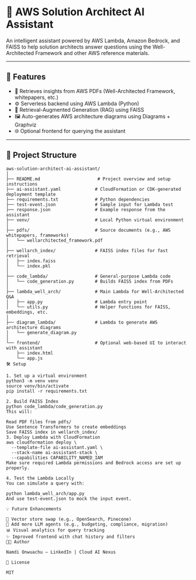 # 🧠 AWS Solution Architect AI Assistant

An intelligent assistant powered by AWS Lambda, Amazon Bedrock, and FAISS to help solution architects answer questions using the Well-Architected Framework and other AWS reference materials.

---

## 🚀 Features

- 📄 Retrieves insights from AWS PDFs (Well-Architected Framework, whitepapers, etc.)
- ⚙️ Serverless backend using AWS Lambda (Python)
- 🧠 Retrieval-Augmented Generation (RAG) using FAISS
- 🖼️ Auto-generates AWS architecture diagrams using Diagrams + Graphviz
- 🌐 Optional frontend for querying the assistant

---

## 📁 Project Structure

```plaintext
aws-solution-architect-ai-assistant/
│
├── README.md                      # Project overview and setup instructions
├── ai-assistant.yaml             # CloudFormation or CDK-generated deployment template
├── requirements.txt              # Python dependencies
├── test-event.json               # Sample input for Lambda test
├── response.json                 # Example response from the assistant
├── venv/                         # Local Python virtual environment
│
├── pdfs/                         # Source documents (e.g., AWS whitepapers, frameworks)
│   └── wellarchitected_framework.pdf
│
├── wellarch_index/               # FAISS index files for fast retrieval
│   ├── index.faiss
│   └── index.pkl
│
├── code_lambda/                  # General-purpose Lambda code
│   └── code_generation.py        # Builds FAISS index from PDFs
│
├── lambda_well_arch/             # Main Lambda for Well-Architected Q&A
│   ├── app.py                    # Lambda entry point
│   └── utils.py                  # Helper functions for FAISS, embeddings, etc.
│
├── diagram_lambda/               # Lambda to generate AWS architecture diagrams
│   └── generate_diagram.py
│
└── frontend/                     # Optional web-based UI to interact with assistant
    ├── index.html
    └── app.js
🛠️ Setup

1. Set up a virtual environment
python3 -m venv venv
source venv/bin/activate
pip install -r requirements.txt

2. Build FAISS Index
python code_lambda/code_generation.py
This will:

Read PDF files from pdfs/
Use Sentence Transformers to create embeddings
Save FAISS index in wellarch_index/
3. Deploy Lambda with CloudFormation
aws cloudformation deploy \
  --template-file ai-assistant.yaml \
  --stack-name ai-assistant-stack \
  --capabilities CAPABILITY_NAMED_IAM
Make sure required Lambda permissions and Bedrock access are set up properly.

4. Test the Lambda Locally
You can simulate a query with:

python lambda_well_arch/app.py
And use test-event.json to mock the input event.

💡 Future Enhancements

🔄 Vector store swap (e.g., OpenSearch, Pinecone)
🧠 Add more LLM agents (e.g., budgeting, compliance, migration)
📊 Visual analytics for query tracking
✨ Improved frontend with chat history and filters
👨‍💻 Author

Namdi Onwuachu — LinkedIn | Cloud AI Nexus

📄 License

MIT
